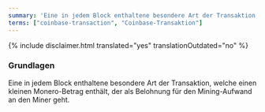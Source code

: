 ```yaml
---
summary: 'Eine in jedem Block enthaltene besondere Art der Transaktion, welche einen kleinen Monero-Betrag enthält, der als Belohnung für den Mining-Aufwand an den Miner geht'
terms: ["coinbase-transaction", "Coinbase-Transaktion"]
---
```


{% include disclaimer.html translated="yes" translationOutdated="no" %}

### Grundlagen

Eine in jedem Block enthaltene besondere Art der Transaktion, welche einen
kleinen Monero-Betrag enthält, der als Belohnung für den Mining-Aufwand an
den Miner geht.
